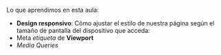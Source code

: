 Lo que aprendimos en esta aula:

- **Design responsivo**: Cómo ajustar el estilo de nuestra página según el tamaño de pantalla del dispositivo que acceda:
- Meta _etiqueta_ de **Viewport**
- _Media Queries_